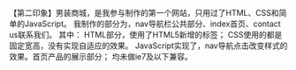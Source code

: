【第二印象】男装商城，是我参与制作的第一个网站，只用过了HTML、CSS和简单的JavaScript。
我制作的部分为，nav导航栏公共部分、index首页、contact us联系我们。
其中：
HTML部分，使用了HTML5新增的标签；
CSS使用的都是固定宽高，没有实现自适应的效果。
JavaScript实现了，nav导航点击改变样式的效果。首页产品的展示部分；
均未做ie7及以下兼容。
